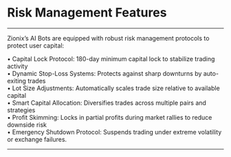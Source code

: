 # Risk Management Features

***

Zionix’s AI Bots are equipped with robust risk management protocols to protect user capital:

• Capital Lock Protocol: 180-day minimum capital lock to stabilize trading activity\
• Dynamic Stop-Loss Systems: Protects against sharp downturns by auto-exiting trades\
• Lot Size Adjustments: Automatically scales trade size relative to available capital\
• Smart Capital Allocation: Diversifies trades across multiple pairs and strategies\
• Profit Skimming: Locks in partial profits during market rallies to reduce downside risk\
• Emergency Shutdown Protocol: Suspends trading under extreme volatility or exchange failures.

***

